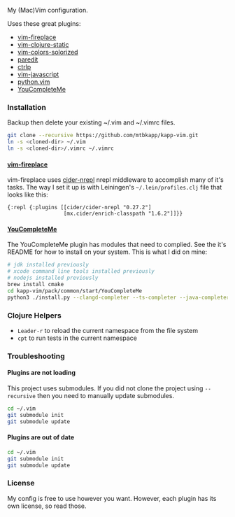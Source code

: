 My (Mac)Vim configuration.

Uses these great plugins:
*  [vim-fireplace](https://github.com/tpope/vim-fireplace)
*  [vim-clojure-static](https://github.com/guns/vim-clojure-static)
*  [vim-colors-solorized](https://github.com/altercation/vim-colors-solarized)
*  [paredit](https://www.vim.org/scripts/script.php?script_id=3998)
*  [ctrlp](https://github.com/ctrlpvim/ctrlp.vim)
*  [vim-javascript](https://github.com/pangloss/vim-javascript)
*  [python.vim](https://www.vim.org/scripts/script.php?script_id=974)
*  [YouCompleteMe](https://github.com/ycm-core/YouCompleteMe)

### Installation
Backup then delete your existing ~/.vim and ~/.vimrc files.
```bash
git clone --recursive https://github.com/mtbkapp/kapp-vim.git 
ln -s <cloned-dir> ~/.vim
ln -s <cloned-dir>/.vimrc ~/.vimrc
```

#### [vim-fireplace](https://github.com/tpope/vim-fireplace)
vim-fireplace uses [cider-nrepl](https://docs.cider.mx/cider/basics/middleware_setup.html)
nrepl middleware to accomplish many of it's tasks. The way I set it up is with
Leiningen's `~/.lein/profiles.clj` file that looks like this:
```
{:repl {:plugins [[cider/cider-nrepl "0.27.2"]
                  [mx.cider/enrich-classpath "1.6.2"]]}}
```

#### [YouCompleteMe](https://github.com/ycm-core/YouCompleteMe)
The YouCompleteMe plugin has modules that need to complied. See the it's README
for how to install on your system. This is what I did on mine:
```bash
# jdk installed previously 
# xcode command line tools installed previously
# nodejs installed previously 
brew install cmake
cd kapp-vim/pack/common/start/YouCompleteMe
python3 ./install.py --clangd-completer --ts-completer --java-completer
```

### Clojure Helpers
*  `Leader-r` to reload the current namespace from the file system
*  `cpt` to run tests in the current namespace


### Troubleshooting

#### Plugins are not loading

This project uses submodules. 
If you did not clone the project using `--recursive` then you need to manually update submodules.
```bash
cd ~/.vim
git submodule init
git submodule update
```

#### Plugins are out of date
```bash
cd ~/.vim
git submodule init
git submodule update
```

### License
My config is free to use however you want. However, each plugin has its own
license, so read those.
